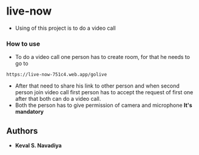 # live-now

- Using of this project is to do a video call 

### How to use

- To do a video call one person has to create room, for that he needs to go to 
```
https://live-now-751c4.web.app/golive
```
- After that need to share his link to other person and when second person join video call first person has to accept the request of first one after that both can do a video call.
- Both the person has to give permission of camera and microphone **It's mandatory**
 
## Authors

* **Keval S. Navadiya** 
